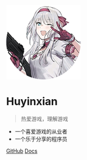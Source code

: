 ![logo](img/an94.png)

# Huyinxian

> 热爱游戏，理解游戏

* 一个喜爱游戏的从业者
* 一个乐于分享的程序员

[GitHub](https://github.com/huyinxian/)
[Docs](Unity/Notion/Notion笔记汇总)

<!-- 背景图片 -->

<!-- ![](img/bg2.jpg) -->